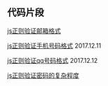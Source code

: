 ## 代码片段

[js正则验证邮箱格式](./verify_email_format.md)

[js正则验证手机号码格式](./verify_phone_num.md) 2017.12.11

[js正则验证qq号码格式](./verify_qq_format.md) 2017.12.12

[js正则验证密码的复杂程度](./verify_complex_password.md)
